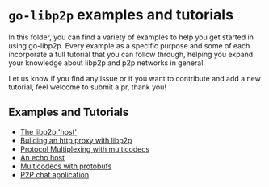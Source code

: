 # `go-libp2p` examples and tutorials

In this folder, you can find a variety of examples to help you get started in using go-libp2p. Every example as a specific purpose and some of each incorporate a full tutorial that you can follow through, helping you expand your knowledge about libp2p and p2p networks in general.

Let us know if you find any issue or if you want to contribute and add a new tutorial, feel welcome to submit a pr, thank you!

## Examples and Tutorials

- [The libp2p 'host'](./libp2p-host)
- [Building an http proxy with libp2p](./http-proxy)
- [Protocol Multiplexing with multicodecs](./protocol-multiplexing-with-multicodecs)
- [An echo host](./echo)
- [Multicodecs with protobufs](./multipro)
- [P2P chat application](./chat)
